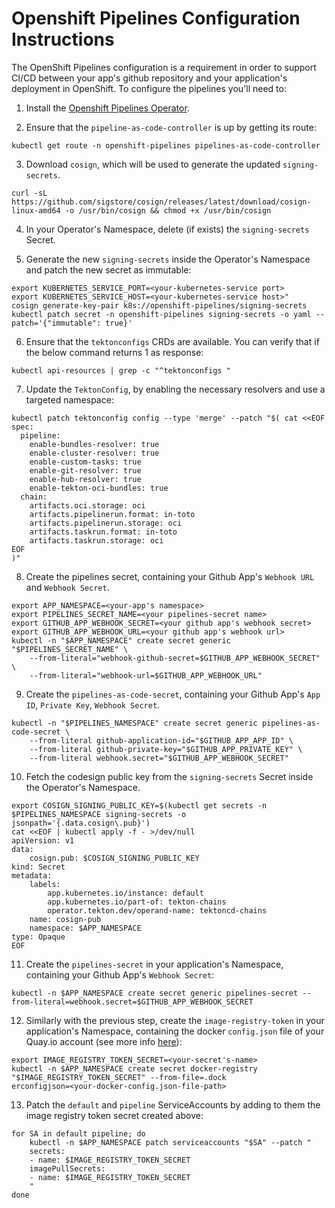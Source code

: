 # Openshift Pipelines Configuration Instructions

The OpenShift Pipelines configuration is a requirement in order to support CI/CD between your app's github repository and your application's deployment in OpenShift. To configure the pipelines you'll need to:

1. Install the [Openshift Pipelines Operator](https://docs.redhat.com/en/documentation/openshift_container_platform/4.6/html/pipelines/installing-pipelines#installing-pipelines).

2. Ensure that the `pipeline-as-code-controller` is up by getting its route:

```
kubectl get route -n openshift-pipelines pipelines-as-code-controller
```

3. Download `cosign`, which will be used to generate the updated `signing-secrets`.

```
curl -sL https://github.com/sigstore/cosign/releases/latest/download/cosign-linux-amd64 -o /usr/bin/cosign && chmod +x /usr/bin/cosign
```

4. In your Operator's Namespace, delete (if exists) the `signing-secrets` Secret.

5. Generate the new `signing-secrets` inside the Operator's Namespace and patch the new secret as immutable:

```
export KUBERNETES_SERVICE_PORT=<your-kubernetes-service port>
export KUBERNETES_SERVICE_HOST=<your-kubernetes-service host>"
cosign generate-key-pair k8s://openshift-pipelines/signing-secrets
kubectl patch secret -n openshift-pipelines signing-secrets -o yaml --patch='{"immutable": true}'
```

6. Ensure that the `tektonconfigs` CRDs are available. You can verify that if the below command returns 1 as response:

```
kubectl api-resources | grep -c "^tektonconfigs "
```

7. Update the `TektonConfig`, by enabling the necessary resolvers and use a targeted namespace:

```
kubectl patch tektonconfig config --type 'merge' --patch "$( cat <<EOF
spec:
  pipeline:
    enable-bundles-resolver: true
    enable-cluster-resolver: true
    enable-custom-tasks: true
    enable-git-resolver: true
    enable-hub-resolver: true
    enable-tekton-oci-bundles: true
  chain:
    artifacts.oci.storage: oci
    artifacts.pipelinerun.format: in-toto
    artifacts.pipelinerun.storage: oci
    artifacts.taskrun.format: in-toto
    artifacts.taskrun.storage: oci
EOF
)"
```

8. Create the pipelines secret, containing your Github App's `Webhook URL` and `Webhook Secret`.

```
export APP_NAMESPACE=<your-app's namespace>
export PIPELINES_SECRET_NAME=<your pipelines-secret name>
export GITHUB_APP_WEBHOOK_SECRET=<your github app's webhook secret>
export GITHUB_APP_WEBHOOK_URL=<your github app's webhook url>
kubectl -n "$APP_NAMESPACE" create secret generic "$PIPELINES_SECRET_NAME" \
    --from-literal="webhook-github-secret=$GITHUB_APP_WEBHOOK_SECRET" \
    --from-literal="webhook-url=$GITHUB_APP_WEBHOOK_URL"
```

9. Create the `pipelines-as-code-secret`, containing your Github App's `App ID`, `Private Key`, `Webhook Secret`.

```
kubectl -n "$PIPELINES_NAMESPACE" create secret generic pipelines-as-code-secret \
    --from-literal github-application-id="$GITHUB_APP_APP_ID" \
    --from-literal github-private-key="$GITHUB_APP_PRIVATE_KEY" \
    --from-literal webhook.secret="$GITHUB_APP_WEBHOOK_SECRET"
```

10. Fetch the codesign public key from the `signing-secrets` Secret inside the Operator's Namespace.

```
export COSIGN_SIGNING_PUBLIC_KEY=$(kubectl get secrets -n $PIPELINES_NAMESPACE signing-secrets -o jsonpath='{.data.cosign\.pub}')
cat <<EOF | kubectl apply -f - >/dev/null
apiVersion: v1
data:
    cosign.pub: $COSIGN_SIGNING_PUBLIC_KEY
kind: Secret
metadata:
    labels:
        app.kubernetes.io/instance: default
        app.kubernetes.io/part-of: tekton-chains
        operator.tekton.dev/operand-name: tektoncd-chains
    name: cosign-pub
    namespace: $APP_NAMESPACE
type: Opaque
EOF
```

11. Create the `pipelines-secret` in your application's Namespace, containing your Github App's `Webhook Secret`:

```
kubectl -n $APP_NAMESPACE create secret generic pipelines-secret --from-literal=webhook.secret=$GITHUB_APP_WEBHOOK_SECRET
```

12. Similarly with the previous step, create the `image-registry-token` in your application's Namespace, containing the docker `config.json` file of your Quay.io account (see more info [here](https://docs.redhat.com/en/documentation/red_hat_quay/3.6/html-single/use_red_hat_quay/index#allow-robot-access-user-repo)):

```
export IMAGE_REGISTRY_TOKEN_SECRET=<your-secret's-name>
kubectl -n $APP_NAMESPACE create secret docker-registry "$IMAGE_REGISTRY_TOKEN_SECRET" --from-file=.dock
erconfigjson=<your-docker-config.json-file-path>
```

13. Patch the `default` and `pipeline` ServiceAccounts by adding to them the image registry token secret created above:

```
for SA in default pipeline; do
    kubectl -n $APP_NAMESPACE patch serviceaccounts "$SA" --patch "
    secrets:
    - name: $IMAGE_REGISTRY_TOKEN_SECRET
    imagePullSecrets:
    - name: $IMAGE_REGISTRY_TOKEN_SECRET
    "
done
```
